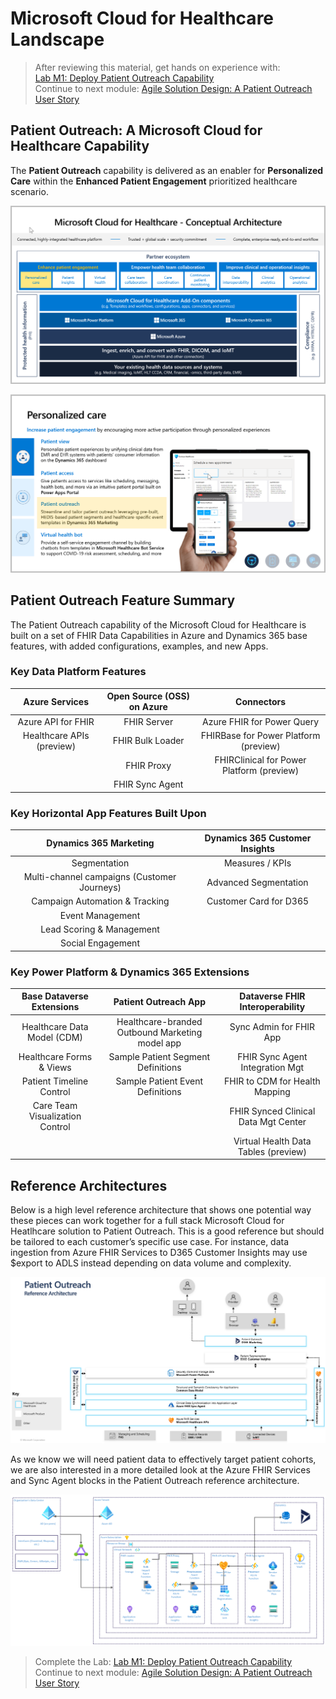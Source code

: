 # Microsoft Cloud for Healthcare Landscape
> After reviewing this material, get hands on experience with:<br>
[Lab M1: Deploy Patient Outreach Capability](./Lab_M1)<br>
Continue to next module: [Agile Solution Design: A Patient Outreach User Story](https://github.com/microsoft/MC4H-Acceleration/tree/main/PatientOutreach_UserStoryTraining/1_Solution_Design)

## Patient Outreach: A Microsoft Cloud for Healthcare Capability

The **Patient Outreach** capability is delivered as an enabler for **Personalized Care** within the **Enhanced Patient Engagement** prioritized healthcare scenario.

![Microsoft Cloud for Healthcare Conceptual Architecture](./MC4H_Ecosystem_PersonalizedCare.png)

![Personalized Care Capabilities including Patient Outreach](./PersonalizedCare_Capabilities.png)

## Patient Outreach Feature Summary

The Patient Outreach capability of the Microsoft Cloud for Healthcare is built on a set of FHIR Data Capabilities in Azure and Dynamics 365 base features, with added configurations, examples, and new Apps. 

### Key Data Platform Features
| **Azure Services** | **Open Source (OSS) on Azure** | **Connectors** |
| :---: | :---: | :---: |
| Azure API for FHIR | FHIR Server | Azure FHIR for Power Query |
| Healthcare APIs (preview) | FHIR Bulk Loader | FHIRBase for Power Platform (preview) |
| | FHIR Proxy | FHIRClinical for Power Platform (preview) |
| | FHIR Sync Agent | |

### Key Horizontal App Features Built Upon
| **Dynamics 365 Marketing** | **Dynamics 365 Customer Insights** |
| :---: | :---: | 
| Segmentation | Measures / KPIs |
| Multi-channel campaigns (Customer Journeys) | Advanced Segmentation |
| Campaign Automation & Tracking | Customer Card for D365 |
|Event Management | |
| Lead Scoring & Management | |
| Social Engagement| |

### Key Power Platform & Dynamics 365 Extensions
| **Base Dataverse Extensions** | **Patient Outreach App** | **Dataverse FHIR Interoperability** |
| :---: | :---: | :---: |
| Healthcare Data Model (CDM) | Healthcare-branded Outbound Marketing model app | Sync Admin for FHIR App | 
| Healthcare Forms & Views | Sample Patient Segment Definitions | FHIR Sync Agent Integration Mgt | 
| Patient Timeline Control | Sample Patient Event Definitions | FHIR to CDM for Health Mapping | 
| Care Team Visualization Control  | | FHIR Synced Clinical Data Mgt Center |
| | | Virtual Health Data Tables (preview) |



## Reference Architectures

Below is a high level reference architecture that shows one potential way these pieces can work together for a full stack Microsoft Cloud for Heatlhcare solution to Patient Outreach. This is a good reference but should be tailored to each customer’s specific use case. For instance, data ingestion from Azure FHIR Services to D365 Customer Insights may use $export to ADLS instead depending on data volume and complexity. 

![Patient Outreach Reference Architecture](./PatientOutreach_RefArchitecture.png)

As we know we will need patient data to effectively target patient cohorts, we are also interested in a more detailed look at the Azure FHIR Services and Sync Agent blocks in the Patient Outreach reference architecture. 

![Microsoft Reference Architecture for Heatlhcare Data](./AzureFHIRReferenceDataFlow.png)

> Complete the Lab: [Lab M1: Deploy Patient Outreach Capability](./Lab_M1)<br>
Continue to next module: [Agile Solution Design: A Patient Outreach User Story](https://github.com/microsoft/MC4H-Acceleration/tree/main/PatientOutreach_UserStoryTraining/1_Solution_Design)